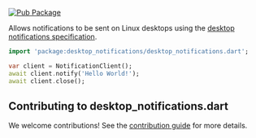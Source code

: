 [![Pub Package](https://img.shields.io/pub/v/desktop_notifications.svg)](https://pub.dev/packages/desktop_notifications)

Allows notifications to be sent on Linux desktops using the [desktop notifications specification](https://developer.gnome.org/notification-spec/).

```dart
import 'package:desktop_notifications/desktop_notifications.dart';

var client = NotificationClient();
await client.notify('Hello World!');
await client.close();
```

## Contributing to desktop_notifications.dart

We welcome contributions! See the [contribution guide](CONTRIBUTING.md) for more details.
